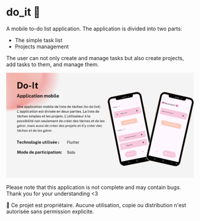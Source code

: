 # do_it 🌷

A mobile to-do list application. The application is divided into two parts: 
- The simple task list
- Projects management

The user can not only create and manage tasks but also create projects, add tasks to them, and manage them.

![Image Alt](https://github.com/sweethehe/do_it/blob/ebd50ecc29a27fc43bd21a34b3e535cfcf23dbf1/do_it_presentation.png)

Please note that this application is not complete and may contain bugs. Thank you for your understanding <3

🚫 Ce projet est propriétaire. Aucune utilisation, copie ou distribution n'est autorisée sans permission explicite.
